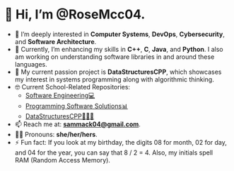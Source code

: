 # 👋 Hi, I’m **@RoseMcc04**.

- 👀 I’m deeply interested in **Computer Systems**, **DevOps**, **Cybersecurity**, and **Software Architecture**. 
- 🌱 Currently, I’m enhancing my skills in **C++**, **C**, **Java**, and **Python**. I also am working on understanding software libraries in and around these languages. 
- 💞️ My current passion project is **DataStructuresCPP**, which showcases my interest in systems programming along with algorithmic thinking.
- 🤓 Current School-Related Repositories:
    - [Software Engineering💻](https://github.com/RoseMcc04/CS-3667-RoseMcc)
    - [Programming Software Solutions📊](https://github.com/RoseMcc04/CIS-3680-RoseMcc)
    - [DataStructuresCPP👨🏻‍💻](https://github.com/RoseMcc04/DataStructuresCPP)
- 📫 Reach me at: **sammack04@gmail.com**.
- 🏳️‍⚧️ Pronouns: **she/her/hers**.
- ⚡ Fun fact: If you look at my birthday, the digits 08 for month, 02 for day, and 04 for the year, you can say that 8 / 2 = 4. Also, my initials spell RAM (Random Access Memory).
